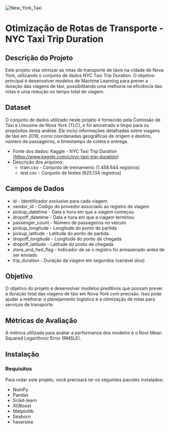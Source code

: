 ![New_York_Taxi](https://github.com/user-attachments/assets/b03276d8-85ee-4741-85f8-b90e092bbd10)
# Otimização de Rotas de Transporte - NYC Taxi Trip Duration

## Descrição do Projeto
Este projeto visa otimizar as rotas de transporte de táxis na cidade de Nova York, utilizando o conjunto de dados NYC Taxi Trip Duration. O objetivo principal é desenvolver modelos de Machine Learning para prever a duração das viagens de táxi, possibilitando uma melhoria na eficiência das rotas e uma redução no tempo total de viagem.

## Dataset
O conjunto de dados utilizado neste projeto é fornecido pela Comissão de Táxi e Limusine de Nova York (TLC), e foi amostrado e limpo para os propósitos desta análise. Ele inclui informações detalhadas sobre viagens de táxi em 2016, como coordenadas geográficas de origem e destino, número de passageiros, e timestamps de coleta e entrega.

 - Fonte dos dados: Kaggle - NYC Taxi Trip Duration (https://www.kaggle.com/c/nyc-taxi-trip-duration)
 - Descrição dos arquivos:
    - train.csv - Conjunto de treinamento (1.458.644 registros)
    - test.csv - Conjunto de testes (625.134 registros)

## Campos de Dados
- id - Identificador exclusivo para cada viagem
- vendor_id - Código do provedor associado ao registro de viagem
- pickup_datetime - Data e hora em que a viagem começou
- dropoff_datetime - Data e hora em que a viagem terminou
- passenger_count - Número de passageiros no veículo
- pickup_longitude - Longitude do ponto de partida
- pickup_latitude - Latitude do ponto de partida
- dropoff_longitude - Longitude do ponto de chegada
- dropoff_latitude - Latitude do ponto de chegada
- store_and_fwd_flag - Indicador de se o registro foi armazenado antes de ser enviado
- trip_duration - Duração da viagem em segundos (variável alvo)

## Objetivo
O objetivo do projeto é desenvolver modelos preditivos que possam prever a duração total das viagens de táxi em Nova York com precisão. Isso pode ajudar a melhorar o planejamento logístico e a otimização de rotas para serviços de transporte.

## Métricas de Avaliação
A métrica utilizada para avaliar a performance dos modelos é o Root Mean Squared Logarithmic Error (RMSLE).

## Instalação

### Requisitos

Para rodar este projeto, você precisará ter os seguintes pacotes instalados:

 - NumPy
 - Pandas
 - Scikit-learn
 - XGBoost
 - Matplotlib
 - Seaborn
 - haversine
